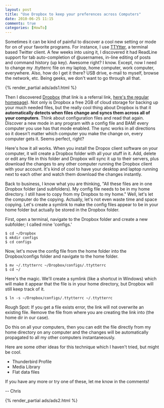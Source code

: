 ```yaml
---
layout: post
title: "Use Dropbox to keep your preferences across Computers"
date: 2010-06-25 11:15
comments: true
categories: [HowTo]
---
```


Sometimes it can be kind of painful to discover a cool new setting or mode for on of your favorite programs. For instance, I use <a href='www.floodgap.com/software/ttytter/'>TTYtter</a>, a terminal based Twitter client. A few weeks into using it, I discovered it had ReadLine support for tab auto-completion of @usernames, in-line editing of posts and command history (up key). Awesome right? I know. Except, now I need to change my .ttytterrc file on my laptop, home computer, work computer, everywhere. Also, how do I get it there? USB drive, e-mail to myself, browse the network, etc. Being geeks, we don't want to go through all that. 

{% render_partial ads/ads1.html %}

<!--more-->

Then I discovered <a href="https://www.dropbox.com/referrals/NTc0MjYxNjc5">Dropbox</a> (that link is a referral link, <a href="http://dropbox.com">here's the regular homepage</a>). Not only is Dropbox a free 2GB of cloud storage for backing up your much needed files, but the really cool thing about Dropbox is that it <strong>automatically detects when files change and syncs them across all of your computers</strong>. Think about configuration files and read that again. Discover a new mode in any program with a config file and BAM! every computer you use has that mode enabled. The sync works in all directions so it doesn't matter which computer you make the change on, every computer gets it. Seems perfect, right?

Here's how it all works. When you install the Dropox client software on your computer, it will create a Dropbox folder with all your stuff in it. Add, delete or edit any file in this folder and Dropbox will sync it up to their servers, plus download the changes to any other computer running the Dropbox client with your account. It's kind of cool to have your desktop and laptop running next to each other and watch them download the changes instantly. 

Back to business, I know what you are thinking, "All these files are in one Dropbox folder (and subfolders). My config file needs to be in my home directory. I still have to copy from my Dropbox to my home." Well, let's let the computer do the copying. Actually, let's not even waste time and space copying. Let's create a symlink to make the config files appear to be in your home folder but actually be stored in the Dropbox folder.

First, open a terminal, navigate to the Dropbox folder and create a new subfolder; I called mine 'configs.'

    $ cd ~/Dropbox
    $ mkdir configs
    $ cd configs

Now, let's move the config file from the home folder into the Dropbox/configs folder and navigate to the home folder.

    $ mv ~/.ttytterrc ~/Dropbox/configs/.ttytterrc
    $ cd ~/

Here's the magic. We'll create a symlink (like a shortcut in Windows) which will make it appear that the file is in your home directory, but Dropbox will still keep track of it.

    $ ln -s ~/Dropbox/configs/.ttytterrc ~/.ttytterrc

Rough Spot: If you get a file exists error, the link will not overwrite an existing file. Remove the file from where you are creating the link into (the home dir in our case).

Do this on all your computers, then you can edit the file directly from my home directory on any computer and the changes will be automatically propagated to all my other computers instantaneously. 


Here are some other ideas for this technique which I haven't tried, but might be cool.
<ul>
<li>Thunderbird Profile
<li>Media Library
<li>Flat data files
</ul>
If you have any more or try one of these, let me know in the comments!

-- Chris

{% render_partial ads/ads2.html %}
